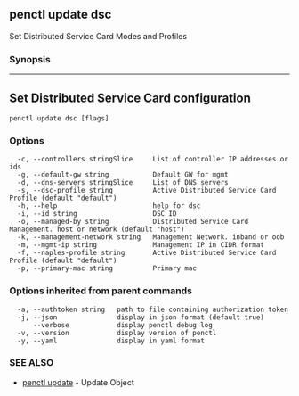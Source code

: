 ## penctl update dsc

Set Distributed Service Card Modes and Profiles

### Synopsis



----------------------------
 Set Distributed Service Card configuration 
----------------------------


```
penctl update dsc [flags]
```

### Options

```
  -c, --controllers stringSlice     List of controller IP addresses or ids
  -g, --default-gw string           Default GW for mgmt
  -d, --dns-servers stringSlice     List of DNS servers
  -s, --dsc-profile string          Active Distributed Service Card Profile (default "default")
  -h, --help                        help for dsc
  -i, --id string                   DSC ID
  -o, --managed-by string           Distributed Service Card Management. host or network (default "host")
  -k, --management-network string   Management Network. inband or oob
  -m, --mgmt-ip string              Management IP in CIDR format
  -f, --naples-profile string       Active Distributed Service Card Profile (default "default")
  -p, --primary-mac string          Primary mac
```

### Options inherited from parent commands

```
  -a, --authtoken string   path to file containing authorization token
  -j, --json               display in json format (default true)
      --verbose            display penctl debug log
  -v, --version            display version of penctl
  -y, --yaml               display in yaml format
```

### SEE ALSO
* [penctl update](penctl_update.md)	 - Update Object

